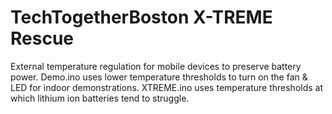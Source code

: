 # TechTogetherBoston X-TREME Rescue
External temperature regulation for mobile devices to preserve battery power.
Demo.ino uses lower temperature thresholds to turn on the fan & LED for indoor demonstrations.
XTREME.ino uses temperature thresholds at which lithium ion batteries tend to struggle.
